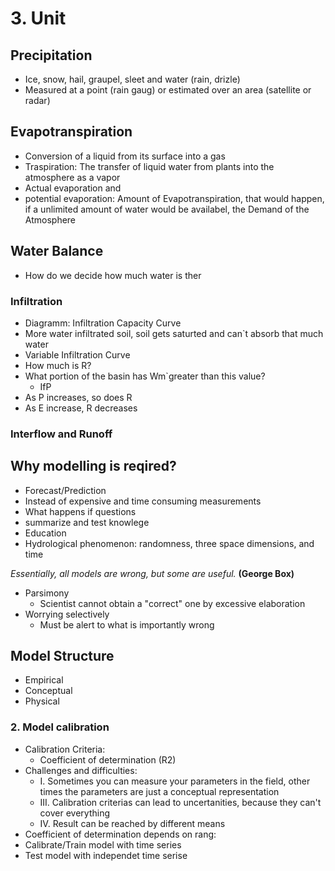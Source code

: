 # 3. Unit

## Precipitation
* Ice, snow, hail, graupel, sleet and water (rain, drizle)
* Measured at a point (rain gaug) or estimated over an area (satellite or radar)

## Evapotranspiration
* Conversion of a liquid from its surface into a gas
* Traspiration: The transfer of liquid water from plants into the atmosphere as a vapor
* Actual evaporation and 
* potential evaporation: Amount of Evapotranspiration, that would happen, if a unlimited amount of water would be availabel, the Demand of the Atmosphere
## Water Balance
* How do we decide how much water is ther
### Infiltration
* Diagramm: Infiltration Capacity Curve
* More water infiltrated soil, soil gets saturted and can`t absorb that much water
* Variable Infiltration Curve 
* How much is R?
* What portion of the basin has Wm`greater than this value?
  * IfP
* As P increases, so does R
* As E increase, R decreases
### Interflow and Runoff
## Why modelling is reqired?
* Forecast/Prediction
* Instead of expensive and time consuming measurements
* What happens if questions
* summarize and test knowlege
* Education
* Hydrological phenomenon: randomness, three space dimensions, and time

*Essentially, all models are wrong, but some are useful.* **(George Box)**

* Parsimony
  * Scientist cannot obtain a "correct" one by excessive elaboration
* Worrying selectively
  * Must be alert to what is importantly wrong
## Model Structure
* Empirical
* Conceptual
* Physical
### 2. Model calibration
* Calibration Criteria: 
  * Coefficient of determination (R2)
 * Challenges and difficulties: 
   * I. Sometimes you can measure your parameters in the field, other times the parameters are just a conceptual representation
   * III. Calibration criterias can lead to uncertanities, because they can't cover everything
   * IV. Result can be reached by different means
 * Coefficient of determination depends on rang: 
* Calibrate/Train model with time series
* Test model with independet time serise

